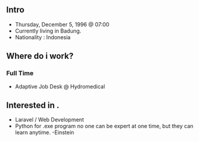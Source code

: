 ## Intro
  - Thursday, December 5, 1996 @ 07:00
  - Currently living in Badung.
  - Nationality : Indonesia
## Where do i work?
 ### Full Time
  - Adaptive Job Desk @ Hydromedical
## Interested in .
  - Laravel / Web Development
  - Python for .exe program
no one can be expert at one time, but they can learn anytime. -Einstein
